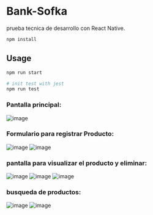# Bank-Sofka
prueba tecnica de desarrollo con React Native.


```bash
npm install
```

## Usage

```bash
npm run start

# init test with jest
npm run test
```

### Pantalla principal:
![image](https://github.com/ThePowersr/Bank-Sofka/assets/87213114/86981a77-a50f-41a8-91d8-7c6a125a6220)
### Formulario para registrar Producto:
![image](https://github.com/ThePowersr/Bank-Sofka/assets/87213114/7211c2eb-19a8-4554-9167-0609e411a027)
![image](https://github.com/ThePowersr/Bank-Sofka/assets/87213114/1c3593ab-867c-4c85-99fd-7af3f61b7548)
### pantalla para visualizar el producto y eliminar:
![image](https://github.com/ThePowersr/Bank-Sofka/assets/87213114/d4decf9a-50fc-4828-b7fb-d4fa1fbea548)
![image](https://github.com/ThePowersr/Bank-Sofka/assets/87213114/c66eba5a-301a-4eb7-8156-c808b873ea35)
![image](https://github.com/ThePowersr/Bank-Sofka/assets/87213114/759aa011-4e5a-492c-9662-8ac248cf342e)
### busqueda de productos:
![image](https://github.com/ThePowersr/Bank-Sofka/assets/87213114/a1707b24-ba99-4909-b5de-b5358f83fc71)
![image](https://github.com/ThePowersr/Bank-Sofka/assets/87213114/6183e5ae-9fc3-4d15-b1fa-7ed08823bb91)

